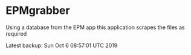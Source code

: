 # EPMgrabber
Using a database from the EPM app this application scrapes the files as required


Latest backup: Sun Oct 6 08:57:01 UTC 2019
